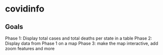 # covidinfo

## Goals
Phase 1: Display total cases and total deaths per state in a table
Phase 2: Display data from Phase 1 on a map
Phase 3: make the map interactive, add zoom features and more